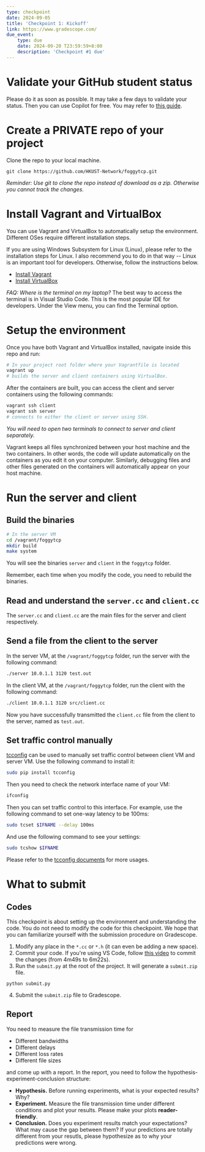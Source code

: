```yaml
---
type: checkpoint
date: 2024-09-05
title: 'Checkpoint 1: Kickoff'
link: https://www.gradescope.com/
due_event: 
    type: due
    date: 2024-09-20 T23:59:59+8:00
    description: 'Checkpoint #1 due'
---
```


# Validate your GitHub student status

Please do it as soon as possible. It may take a few days to validate your status. Then you can use Copilot for free. You may refer to [this guide](https://docs.github.com/en/copilot/managing-copilot/managing-copilot-as-an-individual-subscriber/managing-your-copilot-subscription/getting-free-access-to-copilot-as-a-student-teacher-or-maintainer).

# Create a **PRIVATE** repo of your project

Clone the repo to your local machine.
```
git clone https://github.com/HKUST-Network/foggytcp.git
```
*Reminder: Use git to clone the repo instead of download as a zip. Otherwise you cannot track the changes.*

# Install Vagrant and VirtualBox

You can use Vagrant and VirtualBox to automatically setup the environment. Different OSes require different installation steps.

If you are using Windows Subsystem for Linux (Linux), please refer to the installation steps for Linux. I also recommend you to do in that way -- Linux is an important tool for developers.
Otherwise, follow the instructions below.

* [Install Vagrant](https://www.vagrantup.com/downloads.html)
* [Install VirtualBox](https://www.virtualbox.org/wiki/Downloads)

*FAQ: Where is the terminal on my laptop?* The best way to access the terminal is in Visual Studio Code. This is the most popular IDE for developers. Under the View menu, you can find the Terminal option. 

# Setup the environment

Once you have both Vagrant and VirtualBox installed, navigate inside this repo and run:

```bash
# In your project root folder where your Vagrantfile is located
vagrant up
# builds the server and client containers using VirtualBox.
```

After the containers are built, you can access the client and server containers using the following commands:
```bash
vagrant ssh client
vagrant ssh server
# connects to either the client or server using SSH.
```
*You will need to open two terminals to connect to server and client separately.*

Vagrant keeps all files synchronized between your host machine and the two containers. 
In other words, the code will update automatically on the containers as you edit it on your computer. 
Similarly, debugging files and other files generated on the containers will automatically appear on your host machine.

# Run the server and client

## Build the binaries

```bash
# In the server VM
cd /vagrant/foggytcp
mkdir build
make system
```
You will see the binaries `server` and `client` in the `foggytcp` folder.

Remember, each time when you modify the code, you need to rebuild the binaries.

## Read and understand the `server.cc` and `client.cc`

The `server.cc` and `client.cc` are the main files for the server and client respectively.


## Send a file from the client to the server

In the server VM, at the `/vagrant/foggytcp` folder, run the server with the following command:
```bash
./server 10.0.1.1 3120 test.out
```

In the client VM, at the `/vagrant/foggytcp` folder, run the client with the following command:
```bash
./client 10.0.1.1 3120 src/client.cc
```

Now you have successfully transmitted the `client.cc` file from the client to the server, named as `test.out`.


## Set traffic control manually
[tcconfig](https://tcconfig.readthedocs.io/en/latest/index.html) can be used to manually set traffic control between client VM and server VM. Use the following command to install it:
```bash
sudo pip install tcconfig
```

Then you need to check the network interface name of your VM:
```bash
ifconfig
```

Then you can set traffic control to this interface. For example, use the following command to set one-way latency to be 100ms:
```bash
sudo tcset $IFNAME --delay 100ms
```

And use the following command to see your settings:
```bash
sudo tcshow $IFNAME
```

Please refer to the [tcconfig documents](https://tcconfig.readthedocs.io/en/latest/index.html) for more usages.

# What to submit

## Codes

This checkpoint is about setting up the environment and understanding the code.
You do not need to modify the code for this checkpoint.
We hope that you can familiarize yourself with the submission procedure on Gradescope.

1. Modify any place in the `*.cc` or `*.h` (it can even be adding a new space).
2. Commit your code. If you're using VS Code, follow [this video](https://youtu.be/9cMWR-EGFuY?si=etqYwMOt5sz1QgCL&t=289) to commit the changes (from 4m49s to 6m22s).
3. Run the `submit.py` at the root of the project. It will generate a `submit.zip` file.
```
python submit.py
```
4. Submit the `submit.zip` file to Gradescope.

## Report
You need to measure the file transmission time for
* Different bandwidths
* Different delays
* Different loss rates
* Different file sizes

and come up with a report. In the report, you need to follow the hypothesis-experiment-conclusion structure: 

* **Hypothesis.** Before running experiments, what is your expected results? Why?
* **Experiment.** Measure the file transmission time under different conditions and plot your results. Please make your plots **reader-friendly**.
* **Conclusion.** Does you experiment results match your expectations? What may cause the gap between them? If your predictions are totally different from your resutls, please hypothesize as to why your predictions were wrong.


